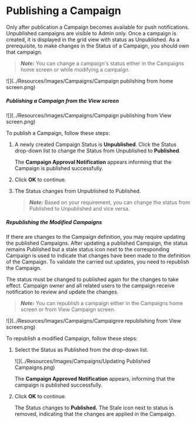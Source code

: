                           

Publishing a Campaign
=====================

Only after publication a Campaign becomes available for push notifications. Unpublished campaigns are visible to Admin only. Once a campaign is created, it is displayed in the grid view with status as Unpublished. As a prerequisite, to make changes in the Status of a Campaign, you should own that campaign.

> **_Note:_** You can change a campaign's status either in the Campaigns home screen or while modifying a campaign.

![](../Resources/Images/Campaigns/Campaign publishing from home screen.png)

##### Publishing a Campaign from the View screen

![](../Resources/Images/Campaigns/Campaign publishing from View screen.png)

To publish a Campaign, follow these steps:

1.  A newly created Campaign Status is **Unpublished**. Click the Status drop-down list to change the Status from Unpublished to **Published**.
    
    The **Campaign Approval Notification** appears informing that the Campaign is published successfully.
    
2.  Click **OK** to continue.
3.  The Status changes from Unpublished to Published.
    
    > **_Note:_** Based on your requirement, you can change the status from Published to Unpublished and vice versa.
    

##### Republishing the Modified Campaigns

If there are changes to the Campaign definition, you may require updating the published Campaigns. After updating a published Campaign, the status remains Published but a stale status icon next to the corresponding Campaign is used to indicate that changes have been made to the definition of the Campaign. To validate the carried out updates, you need to republish the Campaign.

The status must be changed to published again for the changes to take effect. Campaign owner and all related users to the campaign receive notification to review and update the changes.

> **_Note:_** You can republish a campaign either in the Campaigns home screen or from View Campaign screen.

![](../Resources/Images/Campaigns/Campaignre  republishing from View screen.png)

To republish a modified Campaign, follow these steps:

1.  Select the Status as Published from the drop-down list.
    
    ![](../Resources/Images/Campaigns/Updating Published Campaigns.png)
    
    The **Campaign Approved Notification** appears, informing that the campaign is published successfully.
    
2.  Click **OK** to continue.
    
    The Status changes to **Published.** The Stale icon next to status is removed, indicating that the changes are applied in the Campaign.
